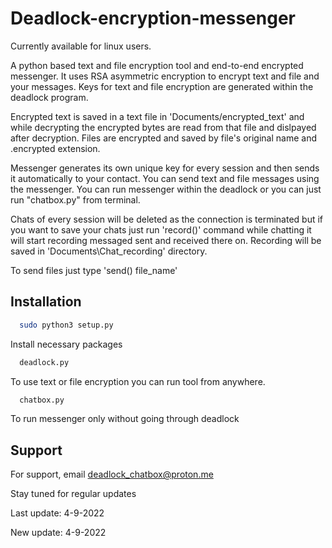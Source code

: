 # Deadlock-encryption-messenger



Currently available for linux users.

A python based text and file encryption tool and end-to-end encrypted messenger. It uses RSA asymmetric encryption to encrypt text and file and your messages. 
Keys for text and file encryption are generated within the deadlock program.

Encrypted text is saved in a text file in 'Documents/encrypted_text' and while decrypting the encrypted bytes are read from that file and dislpayed after decryption.
Files are encrypted and saved by file's original name and .encrypted extension.

Messenger generates its own unique key for every session and then sends it automatically to your contact. You can send text and file messages using the messenger. You can run messenger within the deadlock or you can just run "chatbox.py" from terminal. 

Chats of every session will be deleted as the connection is terminated but if you want to save your chats just run 'record()' command while chatting it will start recording messaged sent and received there on. Recording will be saved in 'Documents\Chat_recording' directory.

To send files just type 'send() file_name'

## Installation

```bash
  sudo python3 setup.py
```
Install necessary packages
```bash
  deadlock.py
```
To use text or file encryption you can run tool from anywhere.
```bash
  chatbox.py
```
To run messenger only without going through deadlock

## Support

For support, email deadlock_chatbox@proton.me

Stay tuned for regular updates

Last update: 4-9-2022

New update: 4-9-2022
